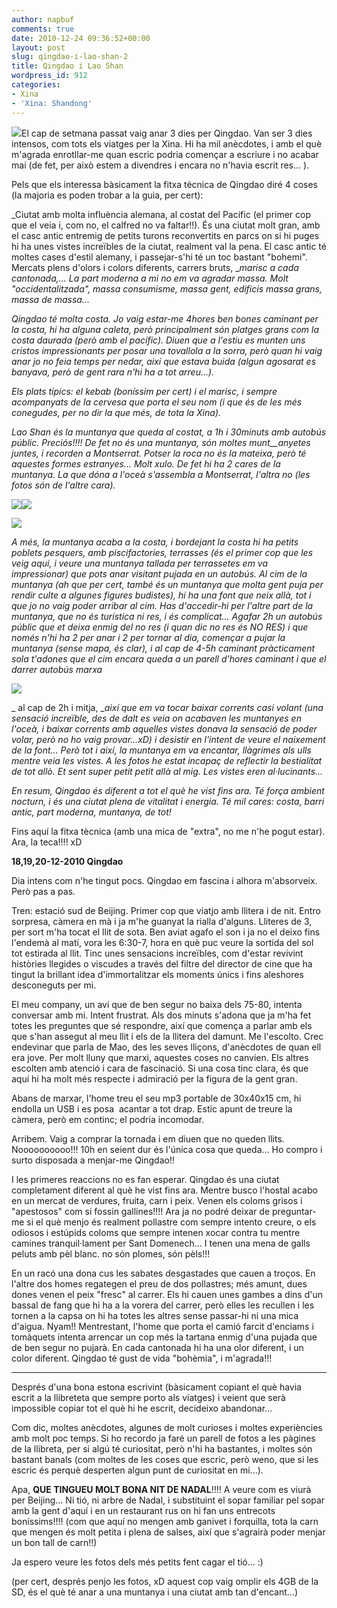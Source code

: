 ```yaml
---
author: napbuf
comments: true
date: 2010-12-24 09:36:52+00:00
layout: post
slug: qingdao-i-lao-shan-2
title: Qingdao i Lao Shan
wordpress_id: 912
categories:
- Xina
- 'Xina: Shandong'
---
```


[![](http://napbuf.files.wordpress.com/2010/12/img_6189-1024x7681.jpg?w=200)](http://napbuf.files.wordpress.com/2010/12/img_6189-1024x7681.jpg)El cap de setmana passat vaig anar 3 dies per Qingdao. Van ser 3 dies intensos, com tots els viatges per la Xina. Hi ha mil anècdotes, i amb el què m'agrada enrotllar-me quan escric podria començar a escriure i no acabar mai (de fet, per això estem a divendres i encara no n'havia escrit res... ).

Pels que els interessa bàsicament la fitxa tècnica de Qingdao diré 4 coses (la majoria es poden trobar a la guia, per cert):

_Ciutat amb molta influència alemana, al costat del Pacífic (el primer cop que el veia i, com no, el calfred no va faltar!!). És una ciutat molt gran, amb el casc antic entremig de petits turons reconvertits en parcs on si hi puges hi ha unes vistes increïbles de la ciutat, realment val la pena. El casc antic té moltes cases d'estil alemany, i passejar-s'hi té un toc bastant "bohemi". Mercats plens d'olors i colors diferents, carrers bruts, __marisc a cada cantonada,... La part moderna a mi no em va agradar massa. Molt "occidentalitzada", massa consumisme, massa gent, edificis massa grans, massa de massa..._

_Qingdao té molta costa. Jo vaig estar-me 4hores ben bones caminant per la costa, hi ha alguna caleta, però principalment són platges grans com la costa daurada (però amb el pacífic). Diuen que a l'estiu es munten uns cristos impressionants per posar una tovallola a la sorra, però quan hi vaig anar jo no feia temps per nedar, així que estava buida (algun agosarat es banyava, però de gent rara n'hi ha a tot arreu...)._

_Els plats típics: el kebab (boníssim per cert) i el marisc, i sempre acompanyats de la cervesa que porta el seu nom (i que és de les més conegudes, per no dir la que més, de tota la Xina)._

_Lao Shan és la muntanya que queda al costat, a 1h i 30minuts amb autobús públic. Preciós!!!! De fet no és una muntanya, són moltes munt__anyetes juntes, i recorden a Montserrat. Potser la roca no és la mateixa, però té aquestes formes estranyes... Molt xulo. De fet hi ha 2 cares de la muntanya. La que dóna a l'oceà s'assembla a Montserrat, l'altra no (les fotos són de l'altre cara)._

![](http://napbuf.files.wordpress.com/2010/12/img_6535-1024x768.jpg?w=150)![](http://napbuf.files.wordpress.com/2010/12/img_6530-1024x768.jpg?w=150)

![](http://napbuf.files.wordpress.com/2010/12/img_6519-1024x768.jpg?w=150)

_A més, la muntanya acaba a la costa, i bordejant la costa hi ha petits poblets pesquers, amb piscifactories, terrasses (és el primer cop que les veig aquí, i veure una muntanya tallada per terrassetes em va impressionar) que pots anar visitant pujada en un autobús. Al cim de la muntanya (ah que per cert, també és un muntanya que molta gent puja per rendir culte a algunes figures budistes), hi ha una font que neix allà, tot i que jo no vaig poder arribar al cim. Has d'accedir-hi per l'altre part de la muntanya, que no és turística ni res, i és complicat... Agafar 2h un autobús públic que et deixa enmig del no res (i quan dic no res és NO RES) i que només n'hi ha 2 per anar i 2 per tornar al dia, començar a pujar la muntanya (sense mapa, és clar), i al cap de 4-5h caminant pràcticament sola t'adones que el cim encara queda a un parell d'hores caminant i que el darrer autobús marxa_

![](http://napbuf.files.wordpress.com/2010/12/img_6539-1024x768.jpg?w=300)

_ al cap de 2h i mitja, __així que em va tocar baixar corrents casi volant (una sensació increïble, des de dalt es veia on acabaven les muntanyes en l'oceà, i baixar corrents amb aquelles vistes donava la sensació de poder volar, però no ho vaig provar...xD) i desistir en l'intent de veure el naixement de la font... Però tot i així, la muntanya em va encantar, llàgrimes als ulls mentre veia les vistes. A les fotos he estat incapaç de reflectir la bestialitat de tot allò. Et sent super petit petit allà al mig. Les vistes eren al·lucinants..._

_En resum, Qingdao és diferent a tot el què he vist fins ara. Té força ambient nocturn, i és una ciutat plena de vitalitat i energia. Té mil cares: costa, barri antic, part moderna, muntanya, de tot!_

Fins aquí la fitxa tècnica (amb una mica de "extra", no me n'he pogut estar). Ara, la teca!!!! xD

**18,19,20-12-2010 Qingdao**

Dia intens com n'he tingut pocs. Qingdao em fascina i alhora m'absorveix. Però pas a pas.

Tren: estació sud de Beijing. Primer cop que viatjo amb llitera i de nit. Entro sorpresa, càmera en mà i ja m'he guanyat la rialla d'alguns. Lliteres de 3, per sort m'ha tocat el llit de sota. Ben aviat agafo el son i ja no el deixo fins l'endemà al matí, vora les 6:30-7, hora en què puc veure la sortida del sol tot estirada al llit. Tinc unes sensacions increïbles, com d'estar revivint històries llegides o viscudes a través del filtre del director de cine que ha tingut la brillant idea d'immortalitzar els moments únics i fins aleshores desconeguts per mi.

El meu company, un avi que de ben segur no baixa dels 75-80, intenta conversar amb mi. Intent frustrat. Als dos minuts s'adona que ja m'ha fet totes les preguntes que sé respondre, així que comença a parlar amb els que s'han assegut al meu llit i els de la llitera del damunt. Me l'escolto. Crec endevinar que parla de Mao, des les seves lliçons, d'anècdotes de quan ell era jove. Per molt lluny que marxi, aquestes coses no canvien. Els altres escolten amb atenció i cara de fascinació. Si una cosa tinc clara, és que aquí hi ha molt més respecte i admiració per la figura de la gent gran.

Abans de marxar, l'home treu el seu mp3 portable de 30x40x15 cm, hi endolla un USB i es posa  acantar a tot drap. Estic apunt de treure la càmera, però em continc; el podria incomodar.

Arribem. Vaig a comprar la tornada i em diuen que no queden llits. Noooooooooo!!! 10h en seient dur és l'única cosa que queda... Ho compro i surto disposada a menjar-me Qingdao!!

I les primeres reaccions no es fan esperar. Qingdao és una ciutat completament diferent al què he vist fins ara. Mentre busco l'hostal acabo en un mercat de verdures, fruita, carn i peix. Venen els coloms grisos i "apestosos" com si fossin gallines!!!! Ara ja no podré deixar de preguntar-me si el què menjo és realment pollastre com sempre intento creure, o els odiosos i estúpids coloms que sempre intenen xocar contra tu mentre camines tranquil·lament per Sant Domenech... I tenen una mena de galls peluts amb pèl blanc. no són plomes, són pèls!!!

En un racó una dona cus les sabates desgastades que cauen a troços. En l'altre dos homes regategen el preu de dos pollastres; més amunt, dues dones venen el peix "fresc" al carrer. Els hi cauen unes gambes a dins d'un bassal de fang que hi ha a la vorera del carrer, però elles les recullen i les tornen a la capsa on hi ha totes les altres sense passar-hi ni una mica d'aigua. Nyam!! Mentrestant, l'home que porta el camió farcit d'enciams i tomàquets intenta arrencar un cop més la tartana enmig d'una pujada que de ben segur no pujarà. En cada cantonada hi ha una olor diferent, i un color diferent. Qingdao té gust de vida "bohèmia", i m'agrada!!!


_______________________________________________


Després d'una bona estona escrivint (bàsicament copiant el què havia escrit a la llibreteta que sempre porto als viatges) i veient que serà impossible copiar tot el què hi he escrit, decideixo abandonar...

Com dic, moltes anècdotes, algunes de molt curioses i moltes experiències amb molt poc temps. Si ho recordo ja faré un parell de fotos a les pàgines de la llibreta, per si algú té curiositat, però n'hi ha bastantes, i moltes són bastant banals (com moltes de les coses que escric, però weno, que si les escric és perquè desperten algun punt de curiositat en mi...).

Apa, **QUE TINGUEU MOLT BONA NIT DE NADAL**!!!! A veure com es viurà per Beijing... Ni tió, ni arbre de Nadal, i substituint el sopar familiar pel sopar amb la gent d'aquí i en un restaurant rus on hi fan uns entrecots boníssims!!!! (com que aquí no mengen amb ganivet i forquilla, tota la carn que mengen és molt petita i plena de salses, així que s'agrairà poder menjar un bon tall de carn!!)

Ja espero veure les fotos dels més petits fent cagar el tió... :)

(per cert, després penjo les fotos, xD aquest cop vaig omplir els 4GB de la SD, és el què té anar a una muntanya i una ciutat amb tan d'encant...)
